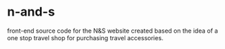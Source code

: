 # n-and-s
front-end source code for the N&amp;S website created based on the idea of a one stop travel shop for purchasing travel accessories.
